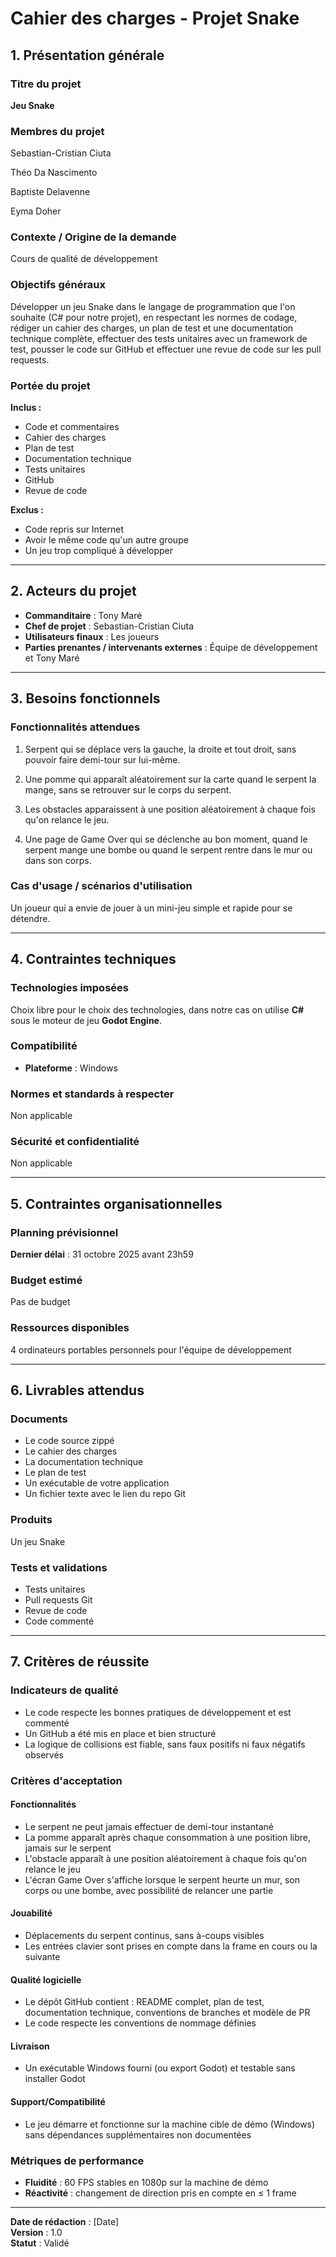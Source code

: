 # Cahier des charges - Projet Snake

## 1. Présentation générale

### Titre du projet
**Jeu Snake**

### Membres du projet

Sebastian-Cristian Ciuta

Théo Da Nascimento

Baptiste Delavenne

Eyma Doher

### Contexte / Origine de la demande
Cours de qualité de développement

### Objectifs généraux
Développer un jeu Snake dans le langage de programmation que l'on souhaite (C# pour notre projet), en respectant les normes de codage, rédiger un cahier des charges, un plan de test et une documentation technique complète, effectuer des tests unitaires avec un framework de test, pousser le code sur GitHub et effectuer une revue de code sur les pull requests.

### Portée du projet

**Inclus :**
- Code et commentaires
- Cahier des charges
- Plan de test
- Documentation technique
- Tests unitaires
- GitHub
- Revue de code

**Exclus :**
- Code repris sur Internet
- Avoir le même code qu'un autre groupe
- Un jeu trop compliqué à développer

---

## 2. Acteurs du projet

- **Commanditaire** : Tony Maré
- **Chef de projet** : Sebastian-Cristian Ciuta
- **Utilisateurs finaux** : Les joueurs
- **Parties prenantes / intervenants externes** : Équipe de développement et Tony Maré

---

## 3. Besoins fonctionnels

### Fonctionnalités attendues

1. Serpent qui se déplace vers la gauche, la droite et tout droit, sans pouvoir faire demi-tour sur lui-même.

2. Une pomme qui apparaît aléatoirement sur la carte quand le serpent la mange, sans se retrouver sur le corps du serpent.

3. Les obstacles apparaissent à une position aléatoirement à chaque fois qu'on relance le jeu.

4. Une page de Game Over qui se déclenche au bon moment, quand le serpent mange une bombe ou quand le serpent rentre dans le mur ou dans son corps.

### Cas d'usage / scénarios d'utilisation
Un joueur qui a envie de jouer à un mini-jeu simple et rapide pour se détendre.

---

## 4. Contraintes techniques

### Technologies imposées
Choix libre pour le choix des technologies, dans notre cas on utilise **C#** sous le moteur de jeu **Godot Engine**.

### Compatibilité
- **Plateforme** : Windows

### Normes et standards à respecter
Non applicable

### Sécurité et confidentialité
Non applicable

---

## 5. Contraintes organisationnelles

### Planning prévisionnel
**Dernier délai** : 31 octobre 2025 avant 23h59

### Budget estimé
Pas de budget

### Ressources disponibles
4 ordinateurs portables personnels pour l'équipe de développement

---

## 6. Livrables attendus

### Documents
- Le code source zippé
- Le cahier des charges
- La documentation technique
- Le plan de test
- Un exécutable de votre application
- Un fichier texte avec le lien du repo Git

### Produits
Un jeu Snake

### Tests et validations
- Tests unitaires
- Pull requests Git
- Revue de code
- Code commenté

---

## 7. Critères de réussite

### Indicateurs de qualité
- Le code respecte les bonnes pratiques de développement et est commenté
- Un GitHub a été mis en place et bien structuré
- La logique de collisions est fiable, sans faux positifs ni faux négatifs observés

### Critères d'acceptation

#### Fonctionnalités
- Le serpent ne peut jamais effectuer de demi-tour instantané
- La pomme apparaît après chaque consommation à une position libre, jamais sur le serpent
- L'obstacle apparaît à une position aléatoirement à chaque fois qu'on relance le jeu
- L'écran Game Over s'affiche lorsque le serpent heurte un mur, son corps ou une bombe, avec possibilité de relancer une partie

#### Jouabilité
- Déplacements du serpent continus, sans à-coups visibles
- Les entrées clavier sont prises en compte dans la frame en cours ou la suivante

#### Qualité logicielle
- Le dépôt GitHub contient : README complet, plan de test, documentation technique, conventions de branches et modèle de PR
- Le code respecte les conventions de nommage définies

#### Livraison
- Un exécutable Windows fourni (ou export Godot) et testable sans installer Godot

#### Support/Compatibilité
- Le jeu démarre et fonctionne sur la machine cible de démo (Windows) sans dépendances supplémentaires non documentées

### Métriques de performance
- **Fluidité** : 60 FPS stables en 1080p sur la machine de démo
- **Réactivité** : changement de direction pris en compte en ≤ 1 frame

---

**Date de rédaction** : [Date]  
**Version** : 1.0  
**Statut** : Validé
